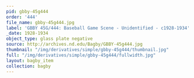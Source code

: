```yaml
---
pid: gbby-45g444
order: '444'
file_name: gbby-45g444.jpg
label: 'GBBY 45G/444: Baseball Game Scene - Unidentified - c1928-1934'
_date: 1928-1934
object_type: glass plate negative
source: http://archives.nd.edu/Bagby/GBBY-45g444.jpg
thumbnail: "/img/derivatives/simple/gbby-45g444/thumbnail.jpg"
full: "/img/derivatives/simple/gbby-45g444/fullwidth.jpg"
layout: bagby_item
collection: bagby
---
```

